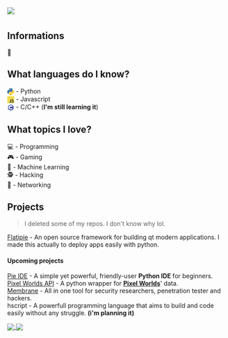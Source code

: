 <h1>
    <img src="https://github-readme-stats.vercel.app/api?username=zenqii&show_icons=True&theme=calm&custom_title=Statistic&count_private=True&hide=issues,contribs">
</h1>

## Informations

🏡

## What languages do I know?

<img src="images/python-logo.png" width="16" align="center"> - Python</br>
<img src="images/js.png" width="16" align="center"> - Javascript</br>
<img src="images/c-programming.png" width="16" align="center"> - C/C++ (__I'm still learning it__)

## What topics I love?

💻 - Programming</br>
🎮 - Gaming</br>
🧠 - Machine Learning</br>
🕵️‍ - Hacking</br>
🔌 - Networking</br>

## Projects
> I deleted some of my repos. I don't know why lol.

[Flatipie](https://github.com/flatipie/flatipie) - An open source framework for building qt modern applications. I made this actually to deploy apps easily with python.

#### Upcoming projects

[Pie IDE](https://github.com/zenqii/pie) - A simple yet powerful, friendly-user **Python IDE** for beginners.</br>
[Pixel Worlds API](https://github.com/zenqii/pixelworldsapi) - A python wrapper for [**Pixel Worlds**](https://store.steampowered.com/app/636040/Pixel_Worlds_MMO_Sandbox/)' data.</br>
[Membrane](https://github.com/zenqii/membrane) - All in one tool for security researchers, penetration tester and hackers.</br>
hscript - A powerfull programming language that aims to build and code easily without any struggle. **(i'm planning it)**

<a href="https://github.com/flatipie/Flatipie">
  <img align="center" src="https://github-readme-stats.vercel.app/api/pin/?username=flatipie&repo=flatipie&theme=calm" />
</a>

<a>
  <img align="center" src="https://github-readme-stats.vercel.app/api/top-langs/?username=zenqii&hide=css,html&layout=compact&theme=calm&card_width=350">
</a>
